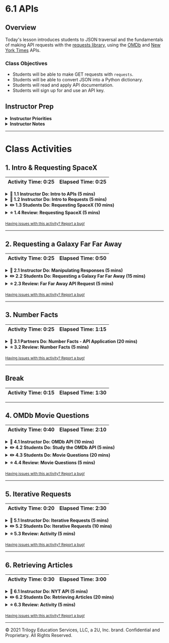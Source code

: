 # 6.1 APIs

## Overview

Today's lesson introduces students to JSON traversal and the fundamentals of making API requests with the [requests library](http://docs.python-requests.org/en/master/), using the [OMDb](https://www.omdbapi.com/) and [New York Times](https://developer.nytimes.com/) APIs.

### Class Objectives

* Students will be able to make GET requests with `requests`.
* Students will be able to convert JSON into a Python dictionary.
* Students will read and apply API documentation.
* Students will sign up for and use an API key.

## Instructor Prep

<details>
  <summary><strong>Instructor Priorities</strong></summary>

* Students will make GET requests with the `requests` Library.

* Students will manipulate JSON response to retrieve necessary values.

* Students will store JSON response in python lists and dictionaries.

* Students will identify and generate the type of request needed to request movies by leveraging the OMDB API documentation.

</details>

<details>
  <summary><strong>Instructor Notes</strong></summary>

* The NYT API imposes rate limits on requests. It shouldn't interfere with instructor demonstrations or student exercises, but be aware of it as a potential source of errors.

* You will need to provide your own unique NYT API key for the instructor demonstration and the student activity.

* Please reference our [Student FAQ](../../../05-Instructor-Resources/README.md#unit-06-python-APIs) for answers to questions frequently asked by students of this program. If you have any recommendations for additional questions, feel free to log an issue or a pull request with your desired additions.

</details>

- - -

# Class Activities

## 1. Intro & Requesting SpaceX

| Activity Time:       0:25 |  Elapsed Time:      0:25  |
|---------------------------|---------------------------|

<details>
  <summary><strong>📣 1.1 Instructor Do: Intro to APIs (5 mins)</strong></summary>

* Send out the [Student Guide](../StudentGuide.md) for students to use as a reference as they advance through this week's activities.

* Open the [slideshow](https://docs.google.com/presentation/d/1k8c_LxO7rKmMOPkAZkmw0BqBk5UHZCPn-Y9qTgGXd0o/edit#slide=id.g5bfb14603e_0_0) and use slides 1-6 to cover the first activity. Be sure to cover the following:

* Welcome the class and let them know that the today's lesson will focus on making API calls.

* Explain that a **client** is the application/device that _asks_ for information.

* Explain that a **server** is an application/device that _supplies_ the information to the client.

  * As an analogy, give the example of a doctor asking for a patient's medical records. The doctor _requests_ information, so they are the **client** in this case. The hospital _provides_ the information and thus could be seen as the **server**. The medical records themselves are the _information_ requested.

* Ask the class the following questions:

  * Has anyone heard of the term API before?

  * Can anyone define what an API is?

* Explain that API stands for Application Programming Interface.

  * An API allows for clients and servers to communicate using their own language.

  * In the most simple case, an API allows for a client device to make a request to a server and then decipher the response.

* Show the students the [API call diagram](Images/01-APIIntro_Diagram.png) to provide an illustration of the concept.

  ![API Call Diagram](Images/01-APIIntro_Diagram.png)

* Point out how, in the diagram, the client only _requests_ information, which the server then provides.

* Explain that an API call that focuses on retrieving data is called a **get request**.

  * There are other ways for clients to interact with servers but that these methods are not necessary for today's activities.

  * API get requests are not all that different than simply visiting a website manually. Often times an API will use a URL to communicate, and the client will use a program to collect some data from the page.

* You may either show the students the example JSON in the slide deck, or visit the [JSON Placeholder page](https://jsonplaceholder.typicode.com/posts/) and explain the contents of the webpage to the class.

  ![JSON Example](Images/01-APIIntro_JSON.png)

  * This webpage acts as an example of a JSON file that would be returned by an API call. Tell students not to worry about the formatting or syntax of this object at the moment.

  * The URL is no different from the URLs students are used to using to visit "normal" websites.

  * Explain that the URLs used to communicate with APIs are often called **endpoints**.

  * Explain that the text inside of the web browser is _identical_ to what a client script would receive when making a call to this endpoint.

* Explain that the de facto standard library for making API calls in Python is [requests.py](http://docs.python-requests.org/en/master/)

* Before the next activity, you may want to direct students to a JSON formatter extension offered by the Chrome Web Store: <https://chrome.google.com/webstore/search/json%20formatter>.

</details>

<details>
  <summary><strong>📣 1.2 Instructor Do: Intro to Requests (5 mins)</strong></summary>

* Open the [slideshow](https://docs.google.com/presentation/d/1k8c_LxO7rKmMOPkAZkmw0BqBk5UHZCPn-Y9qTgGXd0o) and use slides 7-9 to accompany the beginning of this demonstration.

* Explain that for this class we will use Python's `requests` library to interact with web servers.

  * The `requests.get()` function is used to interact with a URL-based API query. It navigates to the URL and then attempts to retrieve the response from the webpage.

  * In most cases we can expect the `requests.get()` function to return a `response` object that contains the JSON (or some other highly-parsable text format) response from the API.

  * In order to interpret and analyze the `response` object we will use the `.json()` function to interact with our other Python libraries.

* Open [01-Ins_RequestsIntro/Ins_Requests_Demo.ipynb](Activities/01-Ins_RequestsIntro/Solved/Ins_Requests_Demo.ipynb) in Jupyter Notebook and go through the code with the class.

  * `import requests` to pull the Requests library into Python. This will allow the code to make API calls and collect data from a server.

  * `import json` allows Python to pull in and parse JSON objects.

  * The `url` variable contains the SpaceX URL that the class visited within a string.

  * Explain that `requests.get(url)` sends a GET request to the URL passed as a parameter. Remind students that this means that the program is _requesting_ the information stored at this URL.

    ![Basic Call](Images/01-RequestsIntro_BasicCall.png)

  * Explain that `requests.get(url)` returns a response object containing much information about the server's response, but does not seem to include the JSON requested.

    ![Response Object](Images/01-RequestsIntro_ResponseObject.png)

  * The `.json()` call must be used to convert the response object received into the JSON format seen earlier in the browser.

  * Point out how the JSON response is contained within one massive block of text. This makes it very hard to understand or read through. To counteract this, the `json.dumps()` method can be used to "pretty print" the response.

    ![Pretty Print](Images/01-RequestsIntro_PrettyPrint.png)

</details>

<details>
  <summary><strong>✏️ 1.3 Students Do: Requesting SpaceX (10 mins)</strong></summary>

* **File:** [02-Stu_SpaceX-Request/Stu_SpaceX.ipynb](Activities/02-Stu_SpaceX-Request/Unsolved/Stu_SpaceX.ipynb)

* **Instructions:** [Activities/02-Stu_SpaceX-Request/README.md](Activities/02-Stu_SpaceX-Request/README.md)

* This activity has students dig into a rather simple and well-documented API - The SpaceX API - and asks them to make a couple calls to the API using the Requests library.

* Open up [02-Stu_SpaceX-Request/Stu_SpaceX.ipynb](Activities/02-Stu_SpaceX-Request/Solved/Stu_SpaceX.ipynb) in Jupyter Notebook or show the students the following image to give them an idea of how the output should look.

* Open the [slideshow](https://docs.google.com/presentation/d/1k8c_LxO7rKmMOPkAZkmw0BqBk5UHZCPn-Y9qTgGXd0o) and use slides 10-13 to display the instructions and examples JSON response.

</details>

<details>
  <summary><strong>⭐ 1.4 Review: Requesting SpaceX (5 mins)</strong></summary>

* Open up [02-Stu_SpaceX-Request/Stu_SpaceX.ipynb](Activities/02-Stu_SpaceX-Request/Solved/Stu_SpaceX.ipynb) in Jupyter Notebook and run through the code with the class line-by-line, making certain to hit upon the following points.

  * While it is not required to "pretty print" the JSON response, it does make it a lot easier to understand. This means using `json.dumps()` and passing the formatting parameters desired.

    ![SpaceX Code1](Images/02-SpaceX_Code1.png)

  * To modify an API call to search for a single ID, use concatenation or string substitution to build the correct URL.  Here,   it is done in the `requests.get()` method.

    ![SpaceX Code2](Images/02-SpaceX_Code2.png)

</details>

<sub>[Having issues with this activity? Report a bug!](https://form.jotform.com/200705887599168?activityOr=1+-+Intro+%26+Requesting+SpaceX&lessonpageTitle=APIs&lessonpageNumber=6.1&whereIs=DataViz-Lesson-Plans+GitHub&typeA18=https%3A%2F%2Fgithub.com%2Fcoding-boot-camp%2FDataViz-Lesson-Plans%2Fblob%2Fv1.1%2FDataviz-Lesson-Plans%2F01-Lesson-Plans%2F06-Python-APIs%2F1%2FLessonPlan.md)</sub>

- - -

## 2. Requesting a Galaxy Far Far Away

| Activity Time:       0:25 |  Elapsed Time:      0:50  |
|---------------------------|---------------------------|

<details>
  <summary><strong>📣 2.1 Instructor Do: Manipulating Responses (5 mins)</strong></summary>

* Open the [slideshow](https://docs.google.com/presentation/d/1k8c_LxO7rKmMOPkAZkmw0BqBk5UHZCPn-Y9qTgGXd0o) and use slides 14-16 to accompany the beginning of this demonstration.

* Point out that the solution to the previous activity used the API responses immediately by printing the JSON to the screen.

* The JSON response can be saved within a variable, however, allowing the application to refer to the dictionary multiple times and inspect its properties.

  * JSON is structurally similar to Python's dictionaries as both of these data formats use "key" and "value" pairings.

* Open [03-Ins_ManipulatingResponses/Ins_Manipulating_JSON.ipynb](Activities/03-Ins_ManipulatingResponses/Solved/Ins_Manipulating_JSON.ipynb) within an IDE and run through the code with the class.

  * So long as a response has been parsed using `response.json()` it becomes possible to navigate through and collect values like one would a dictionary.

    ![Manipulating JSON - SavingJSON](Images/03_ManipulatingResponses_SavingJSON.png)

  * Point out how the application accesses the value stored within the "cost_per_launch" key using `["cost_per_launch"]`.

    ![Manipulating JSON - CostResponse](Images/03_ManipulatingResponses_CostResponse.png)

  * Both Python dictionaries and JSON objects can contain dictionaries within dictionaries. To access the data stored within these sub-dictionaries, simply pass the parent key within brackets and then follow it up with the child key in a second set of brackets. In this case, since there is an array of sub-dictionaries, you must also use the index of the subdictionary before passing the child key.

    ![Manipulating JSON - PayloadResponse](Images/03_ManipulatingResponses_PayloadResponse.png)

</details>

<details>
  <summary><strong>✏️ 2.2 Students Do: Requesting a Galaxy Far Far Away (15 mins)</strong></summary>

* **File:** [Stu_FarFarAway.ipynb](Activities/04-Stu_FarFarAway-APIData/Unsolved/Stu_FarFarAway.ipynb)

* **Instructions:** [04-Stu_FarFarAway-APIData/README.md](Activities/04-Stu_FarFarAway-APIData/README.md)

* Students will now create an application that accesses data from the Star Wars API and prints out values from within it.

* Open the [slideshow](https://docs.google.com/presentation/d/1k8c_LxO7rKmMOPkAZkmw0BqBk5UHZCPn-Y9qTgGXd0o) and use slides 17–20 to accompany this activity. Otherwise, show the students what chart they will be attempting to create.

  ![FarFarAway - Output](Images/04-FarFarAway_Output.png)

</details>

<details>
  <summary><strong>⭐ 2.3 Review: Far Far Away API Request (5 mins)</strong></summary>

* Open up [04-Stu_FarFarAway-APIData/Stu_FarFarAway.ipynb](Activities/04-Stu_FarFarAway-APIData/Solved/Stu_FarFarAway.ipynb) in Jupyter Notebook and run through the code with the class line-by-line, making certain to hit upon the following points.

  * Printing out the original JSON is critical to understanding what keys and values an application should collect. It is also a crucial part of what is known as "Test Driven Development" as it allows the programmer to know what their outputs should be.

  ![04-FarFarAway - JSON](Images/05-FarFarAway_JSON.png)

  * To collect the character's name, reference the `["name"]` key and store it within a variable for later.

  * To collect the number of films a character has been in, reference the `["films"]` key and collect the length of the list it returns.

  * To collect the name of the character's first starship, reference the `["starships"]` key and the value at the index of `[0]`. This returns a URL to use in a second API call. The name of the starship will be held within the `["name"]` key of this JSON object.

    ![04-Far Far Away - Code](Images/05-FarFarAway_Code.png)

* Ask the class how they would go about solving the bonus.

  * Loop through the `["films"]` list and run an API call for each value within the list. Then, from the JSON returned, collect the `["title"]` and append them into a list.

  ![04-Far Far Away - CodeBonus](Images/05-FarFarAway_Bonus.png)

</details>

<sub>[Having issues with this activity? Report a bug!](https://form.jotform.com/200705887599168?activityOr=2+-+Requesting+a+Galaxy+Far+Far+Away&lessonpageTitle=APIs&lessonpageNumber=6.1&whereIs=DataViz-Lesson-Plans+GitHub&typeA18=https%3A%2F%2Fgithub.com%2Fcoding-boot-camp%2FDataViz-Lesson-Plans%2Fblob%2Fv1.1%2FDataviz-Lesson-Plans%2F01-Lesson-Plans%2F06-Python-APIs%2F1%2FLessonPlan.md)</sub>

- - -

## 3. Number Facts

| Activity Time:       0:25 |  Elapsed Time:      1:15  |
|---------------------------|---------------------------|

<details>
  <summary><strong>👥 3.1 Partners Do: Number Facts - API Application (20 mins)</strong></summary>

* **File:** [05-Par_NumberFacts-APIApplication/Par_NumberFacts.ipynb](Activities/05-Par_NumberFacts-APIApplication/Unsolved/Par_NumberFacts.ipynb)

* **Instructions:** [05-Par_NumberFacts-APIApplication/README.md](Activities/05-Par_NumberFacts-APIApplication/README.md)

* Students will now join forces in creating an interactive application that uses the "numbers" API. The application will take in a number and then return a random fact about that number.

* Open up [05-Par_NumberFacts-APIApplication/Par_NumberFacts.ipynb](Activities/05-Par_NumberFacts-APIApplication/Solved/Par_NumberFacts.ipynb) in Jupyter Notebook and run the application, showing students what they will be attempting to create.

* Open the [slideshow](https://docs.google.com/presentation/d/1k8c_LxO7rKmMOPkAZkmw0BqBk5UHZCPn-Y9qTgGXd0o) and use slides 21–23 to accompany this activity. Otherwise, show the students what chart they will be attempting to create.

  ![Number Facts - Output](Images/06-NumberFacts_Output.png)

</details>

<details>
  <summary><strong>⭐ 3.2 Review: Number Facts (5 mins)</strong></summary>

* Open up [05-Par_NumberFacts-APIApplication/Par_NumberFacts.ipynb](Activities/05-Par_NumberFacts-APIApplication/Solved/Par_NumberFacts.ipynb) in Jupyter Notebook and run through the code with the class line-by-line, making certain to hit upon the following points.

  * The URL format for the Numbers API is `http://numbersapi.com/<Number>/<Type>?json` unless the "Date" type is being used. If the "Date" type is used then the format is `http://numbersapi.com/<Month>/<Day>/<Type>?json`.

  * Since the API call for "Date" is different from the rest, an `if` statement should check what type of data the user would like to search for. This way the API call can be changed based upon their choice.

    ![Number Facts - Code](Images/06-NumberFacts_Code.png)

</details>

<sub>[Having issues with this activity? Report a bug!](https://form.jotform.com/200705887599168?activityOr=3+-+Number+Facts&lessonpageTitle=APIs&lessonpageNumber=6.1&whereIs=DataViz-Lesson-Plans+GitHub&typeA18=https%3A%2F%2Fgithub.com%2Fcoding-boot-camp%2FDataViz-Lesson-Plans%2Fblob%2Fv1.1%2FDataviz-Lesson-Plans%2F01-Lesson-Plans%2F06-Python-APIs%2F1%2FLessonPlan.md)</sub>

- - -

## Break

| Activity Time:       0:15 |  Elapsed Time:      1:30  |
|---------------------------|---------------------------|

- - -

## 4. OMDb Movie Questions

| Activity Time:       0:40 |  Elapsed Time:      2:10  |
|---------------------------|---------------------------|

<details>
  <summary><strong>📣 4.1 Instructor Do: OMDb API (10 mins)</strong></summary>

* Open the [slideshow](https://docs.google.com/presentation/d/1k8c_LxO7rKmMOPkAZkmw0BqBk5UHZCPn-Y9qTgGXd0o) and use slides 25-28 to accompany the beginning of this demonstration. Be sure to cover the following talking points:

  * After having spent some time working with simple JSON objects, students are now ready to tackle handling JSON responses from more complex APIs.

  * The next couple of exercises will make use of the [OMDb API](https://www.omdbapi.com/) and send out the link.

  * One of the biggest differences of the OMDb API from our previous API examples is the format of the URL. In this case we will have to use URL parameters.

  * The two basic parameters used in the OMDb API get request are `?t=` and `api_key`.

  * Explain that the `t` within the URL string stands for "title". This means that the URL `http://www.omdbapi.com/?t=Aliens` is asking the omdb API to return all of the information on movies with the title "Aliens."

  * Explain that the section of the URL following such a question mark is called a **query string**.

  * Query strings are a way of sending information from the client to the server, which the server can then interpret to return more specific data.

    ![OMDB Query String](Images/07-OmdbIntro_Query.png)

  * The query string also includes something known as an "API Key" at the end. API keys are used by developers to collect data from APIs with some layers of protection on them. Without a valid API key for the omdb API, for example, no data would be returned.

* Open the [06-Ins_OMDbRequests/Ins_OMDbRequests.ipynb](Activities/06-Ins_OMDbRequests/Solved/Ins_OMDbRequests.ipynb) demo in Jupyter Notebook.

* Point out that this looks nearly identical to the API calls students have been working with. The URL for the API is stored before an API call is made. The response is then stored and converted to JSON. The keys are then printed via dictionary access.

* Point out that, other than the query string, there is nothing new here—students are now capable of interacting with complex real-world APIs!

  ![OMDB Print](Images/07-OmdbIntro_Print.png)

</details>

<details>
  <summary><strong>✏️ 4.2 Students Do: Study the OMDb API (5 mins)</strong></summary>

* **Instructions:** [07-Stu_Explore_OMDb_API/README.md](Activities/07-Stu_Explore_OMDb_API/README.md)

* For this first part of the OMDB activity, students will be spending some time reviewing the documentation for the OMDB API and testing it out.

* Open the [slideshow](https://docs.google.com/presentation/d/1k8c_LxO7rKmMOPkAZkmw0BqBk5UHZCPn-Y9qTgGXd0o) and use slides 29-30 to display the instructions.

</details>

<details>
  <summary><strong>✏️ 4.3 Students Do: Movie Questions (20 mins)</strong></summary>

* **File:** [08-Stu_MovieQuestions/Stu_MovieQuestions.ipynb](Activities/08-Stu_MovieQuestions/Unsolved/Stu_MovieQuestions.ipynb)

* **Instructions:** [08-Stu_MovieQuestions/README.md](Activities/08-Stu_MovieQuestions/README.md)

* The class will now test their skills with the OMDB API as they attempt to collect some data from the API in order to answer a series of questions.

* Open the [slideshow](https://docs.google.com/presentation/d/1k8c_LxO7rKmMOPkAZkmw0BqBk5UHZCPn-Y9qTgGXd0o) and use slides 31-33 to display the instructions.

</details>

<details>
  <summary><strong>⭐ 4.4 Review: Movie Questions (5 mins)</strong></summary>

* Open up [08-Stu_MovieQuestions/Stu_MovieQuestions.ipynb](Activities/08-Stu_MovieQuestions/Solved/Stu_MovieQuestions.ipynb) in Jupyter Notebook and run through the code with the class line-by-line, making certain to hit upon the following points.

  * Point out that this activity did _not_ require the use of query string parameters other than `t`.

  * Point out that each response contains a full swath of information for each movie by default. This activity could be solved by simply dumping the JSON and identifying the right key to retrieve.

    ![Movie Questions - Code](Images/08-MovieQuestions_Code.png)

</details>

<sub>[Having issues with this activity? Report a bug!](https://form.jotform.com/200705887599168?activityOr=4+-+OMDb+Movie+Questions&lessonpageTitle=APIs&lessonpageNumber=6.1&whereIs=DataViz-Lesson-Plans+GitHub&typeA18=https%3A%2F%2Fgithub.com%2Fcoding-boot-camp%2FDataViz-Lesson-Plans%2Fblob%2Fv1.1%2FDataviz-Lesson-Plans%2F01-Lesson-Plans%2F06-Python-APIs%2F1%2FLessonPlan.md)</sub>

- - -

## 5. Iterative Requests

| Activity Time:       0:20 |  Elapsed Time:      2:30  |
|---------------------------|---------------------------|

<details>
  <summary><strong>📣 5.1 Instructor Do: Iterative Requests (5 mins)</strong></summary>

* Open the [slideshow](https://docs.google.com/presentation/d/1k8c_LxO7rKmMOPkAZkmw0BqBk5UHZCPn-Y9qTgGXd0o) and use slides 34-37 to accompany the beginning of this demonstration.

* Point out that the APIs the class has worked with so far have provided all the information needed from single requests.

* Explain that, sometimes, APIs will only respond with _some_ of the information needed on each request made.

  * It's common, for instance, for APIs to send a limited amount of data in response to each call.

  * The New York Times API for retrieving articles, for instance, only returns 10 at a time. In this case, if a programmer wanted to retrieve 30 articles, they would have to make 3 API calls.

* Explain that API calls can be made _iteratively_ by sending GET requests out from within a loop.

* Point out that an application may want to retrieve a small subset of articles with non-sequential IDs. For example, a user might want to see the posts whose IDs are 3; 89; and 74.

  * It would be wasteful to retrieve all 100 records, take the three that are desired, and throw away the rest. Rather, the application should request _only the articles needed_ and nothing more.

  * Explain that this can be done by storing the IDs desired within a list and then making an API call inside a loop for each ID inside of the list.

* Open [09-Ins_IterativeRequests/Ins_IterativeRequests.ipynb](Activities/09-Ins_IterativeRequests/Solved/Ins_IterativeRequests.ipynb).

  * Explain that the line containing `random.sample` simply generates a list of random IDs between 1 and 100 to request from the API.

  * Reassure students that they don't need to focus on this line just yet. This code is for generating data but is not related to iterative API requests per se.

  * Explain that the for loop makes a request to the API for each ID in the list and stores the response in `response_json`.

    ![Iterative Requests - Code](Images/09-IterativeRequests_Code.png)

* Run the sample code a couple of times and draw attention to the command-line output. Point out that the IDs are indeed random on each execution of the script.

</details>

<details>
  <summary><strong>✏️ 5.2 Students Do: Iterative Requests (10 mins)</strong></summary>

* **File:** [10-Stu_MovieLoop/Stu_MovieLoop.ipynb](Activities/10-Stu_MovieLoop/Unsolved/Stu_MovieLoop.ipynb)

* **Instructions:** [10-Stu_MovieLoop/README.md](Activities/10-Stu_MovieLoop/README.md)

* The class will now test their knowledge of iterative requests by looping through a list of movies and collecting data from the OMDB API on each movie.

* Explain to students that the next activity requires them to loop through a given list and return information about that list. You may also want to show them the image below to help them visualize the expected output.

  ![Movie Loop - Output](Images/10-MovieLoop_Output.png)

* Open the [slideshow](https://docs.google.com/presentation/d/1k8c_LxO7rKmMOPkAZkmw0BqBk5UHZCPn-Y9qTgGXd0o) and use slides 38-41 to display the instructions and sample output.

</details>

<details>
  <summary><strong>⭐ 5.3 Review: Activity (5 mins)</strong></summary>

* Open up [10-Stu_MovieLoop/Stu_MovieLoop.ipynb](Activities/10-Stu_MovieLoop/Solved/Stu_MovieLoop.ipynb) in Jupyter Notebook and run each cell after having students explain the code.

  ![Movie Loop - Code](Images/10-MovieLoop_Code.png)

</details>

<sub>[Having issues with this activity? Report a bug!](https://form.jotform.com/200705887599168?activityOr=5+-+Iterative+Requests&lessonpageTitle=APIs&lessonpageNumber=6.1&whereIs=DataViz-Lesson-Plans+GitHub&typeA18=https%3A%2F%2Fgithub.com%2Fcoding-boot-camp%2FDataViz-Lesson-Plans%2Fblob%2Fv1.1%2FDataviz-Lesson-Plans%2F01-Lesson-Plans%2F06-Python-APIs%2F1%2FLessonPlan.md)</sub>

- - -

## 6. Retrieving Articles

| Activity Time:       0:30 |  Elapsed Time:      3:00  |
|---------------------------|---------------------------|

<details>
  <summary><strong>📣 6.1 Instructor Do: NYT API (5 mins)</strong></summary>

* Open the [slideshow](https://docs.google.com/presentation/d/1k8c_LxO7rKmMOPkAZkmw0BqBk5UHZCPn-Y9qTgGXd0o) and use slides 42- to accompany the beginning of this demonstration.

* Explain that the final activity for the day will be an exercise in exploring yet another, fully-featured, "real-world" API; the New York Times article API.

* Explain that up until this point in time we have been using APIs that do not require an API key. However the NYT article API does requires its user to register for an API key.

  * Walk through the process of acquiring an API key with the class.

  * First create an account with NYT by filling out this [form](https://developer.nytimes.com/accounts/create).

  ![NYT Create Account](Images/11-NYT_account.png)

  * Navigate to the index of the email used to sign-up and activate the account.

  * **Note:** Make sure to have students check their spam folder for the email from New York Times article API.

  * Navigate back the [sign in page](https://developer.nytimes.com/accounts/login) and login with the newly created account.

* Once students have successfully made a NYT account and logged in, it's time to create an app and obtain an API KEY.

  * From the drop down on the top right next to their email, click on apps.

  ![select apps](Images/11-select_apps.png)

  * Click on **+NEW APP**.

  * This will bring you to app creation page. Give the app any name.

  ![Name app](Images/11-NYT_name_app.png)

  * Scroll down to the **Article Search API** and select it.

  ![Article API](Images/11-article_api.png)

  * Scroll back up to the top and click **CREATE**.

* After the app is created, you will be re-directed to the app page, which contains the API key. Explain to students that they will use this key to interact with the NYT API.

  ![NYT API Key](Images/11-NYT_api_key.png)

* Send out the [documentation](https://developer.nytimes.com/docs/articlesearch-product/1/overview) for the NYT API and give a brief overview of some of its features.

    ![NYT Docs](Images/11-NYTApi_Docs.png)

  * Try not to delve too deeply into the documentation, however, as part of the next activity should have students reading through it in order to uncover the query strings they need to create.

* Explain that it is always a better idea to save your API keys in a separate config file from the scripts that use them.

  * This adds security to your scripting/ programming by dissociating your personal information from your analysis

  * As an added bonus you can add all of your API keys from different sites into a single config file that your different API query scripts point to

* Point out that it is critical to never publish your config files/ API keys on Github.

  * Many sites have a bandwidth limit that can be easily exceeded if more than one user uses a single API key. Additionally, some sites charge the user for each query.

* Open the [11-Ins_NYTAPI/Ins_NYT_API.ipynb](Activities/11-Ins_NYTAPI/Solved/Ins_NYT_API.ipynb) demo within an IDE and then run the application while explaining each part of the code.

  * Highlight the use of the `config.py` file to store the `api_key`, and discuss that it is good practice to not upload API keys to GitHub.  While this API key is free, some services charge past a certain usage point.  Therefore, students should protect them from public view.  Discuss with students that they should add `config.py` to their `.gitignore` file or create environment variables for all homework and projects they will be saving to a repo.

  ![NYT API Code](Images/11-NYTApi_Code.png)

</details>

<details>
  <summary><strong>✏️ 6.2 Students Do: Retrieving Articles (20 mins)</strong></summary>

* **File:** [12-Stu_RetrieveArticles/Stu_Retrieve_Articles.ipynb](Activities/12-Stu_RetrieveArticles/Unsolved/Stu_Retrieve_Articles.ipynb)

* **Instructions:** [12-Stu_RetrieveArticles/README.md](Activities/12-Stu_RetrieveArticles/README.md)

* Students will now create an application that grabs articles from the NYT API, stores them within a list, and prints snippets of the articles to the screen.

* Open up [12-Stu_RetrieveArticles/Stu_Retrieve_Articles.ipynb](Activities/12-Stu_RetrieveArticles/Solved/Stu_Retrieve_Articles.ipynb) within the console and run the application, showing students what they will be attempting to create.

  ![Retrieve Articles - Output](Images/12-RetrieveArticles_Output.png)

* Open the [slideshow](https://docs.google.com/presentation/d/1k8c_LxO7rKmMOPkAZkmw0BqBk5UHZCPn-Y9qTgGXd0o) and use slides 47-50 to display the instructions and sample output.

</details>

<details>
  <summary><strong>⭐ 6.3 Review: Activity (5 mins)</strong></summary>

* Open up [12-Stu_RetrieveArticles/Stu_Retrieve_Articles.ipynb](Activities/12-Stu_RetrieveArticles/Solved/Stu_Retrieve_Articles.ipynb) in Jupyter Notebook and run through the code with the class line-by-line, making certain to hit upon the following points.

  * Ask different students to explain their solutions for each bullet point of the Instructions.

  * Focus on explaining the various query parameters used to build the query URL. These include:

  * `api-key`, the parameter that allows the code to query the server

  * `q`, for the keyword to **q**uery on

  * `begin_date` and `end_date`, both with format YYYYMMDD

* Point out that the remainder of the activity is similar to activities students completed before — the major difference is that they had to dig through documentation to find the right keys to use for this one.

  ```python
  # Dependencies
  import requests
  import time
  from config import api_key

  url = "https://api.nytimes.com/svc/search/v2/articlesearch.json?"

  # Store a search term
  query = "obama"

  # Search for articles published between a begin and end date
  begin_date = "20160101"
  end_date = "20160130"

  query_url = f"{url}api-key={api_key}&q={query}&begin_date={begin_date}&end_date={end_date}"

  # Retrieve articles
  articles = requests.get(query_url).json()
  articles_list = articles["response"]["docs"]

  # Print out retrieved articles
  for article in article_list:
    	print(f'A snippet from the article: {article["snippet"]}')
    	print('---------------------------')
  ```

* Briefly explain the solution to the bonus.

  * Explain that each API call retrieves 10 articles by default. Each group of articles is called a _page_.

  * If we want more articles, we need to tell the API to respond with _different pages_.

  * To do this, we simply append a `page` parameter, which is equal to the number of the page we want to retrieve.

  * Point out that sending requests like this often exceeds the rate limit for free-tier users.

  * Explain that a **rate limit** is a way for an API to throttle the number of requests a given application can make, in order to prevent abuse or server overload.

  * **Note**: Warn students not to print the query URLs with their key included; this would jeopardize their key if pushed to a public repository.

</details>

<sub>[Having issues with this activity? Report a bug!](https://form.jotform.com/200705887599168?activityOr=6+-+Retrieving+Articles&lessonpageTitle=APIs&lessonpageNumber=6.1&whereIs=DataViz-Lesson-Plans+GitHub&typeA18=https%3A%2F%2Fgithub.com%2Fcoding-boot-camp%2FDataViz-Lesson-Plans%2Fblob%2Fv1.1%2FDataviz-Lesson-Plans%2F01-Lesson-Plans%2F06-Python-APIs%2F1%2FLessonPlan.md)</sub>

- - -

© 2021 Trilogy Education Services, LLC, a 2U, Inc. brand. Confidential and Proprietary. All Rights Reserved.
